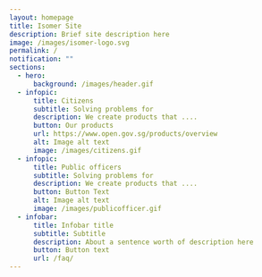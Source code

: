 ```yaml
---
layout: homepage
title: Isomer Site
description: Brief site description here
image: /images/isomer-logo.svg
permalink: /
notification: ""
sections:
  - hero:
      background: /images/header.gif
  - infopic:
      title: Citizens
      subtitle: Solving problems for
      description: We create products that ....
      button: Our products
      url: https://www.open.gov.sg/products/overview
      alt: Image alt text
      image: /images/citizens.gif
  - infopic:
      title: Public officers
      subtitle: Solving problems for
      description: We create products that ....
      button: Button Text
      alt: Image alt text
      image: /images/publicofficer.gif
  - infobar:
      title: Infobar title
      subtitle: Subtitle
      description: About a sentence worth of description here
      button: Button text
      url: /faq/
---
```

